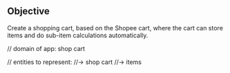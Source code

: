 ## Objective

Create a shopping cart, based on the Shopee cart, where the cart can store items and do sub-item calculations automatically.

// domain of app: shop cart

// entities to represent:
//-> shop cart
//-> items
